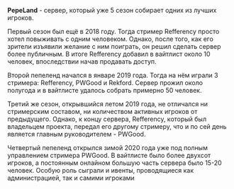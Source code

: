 **PepeLand** - сервер, который уже 5 сезон собирает одних из лучших игроков.

Первый сезон был ещё в 2018 году. Тогда стример Refferency просто хотел повыживать с одним человеком. Однако, после того, как его зрители изъявили желание с ним поиграть, он решил сделать сервер более публичным. В итоге Refferency добавил в вайтлист около 10 человек, впоследствии начав продавать доступ.

Второй пепеленд начался в январе 2019 года. Тогда на нём играли 3 стримера: Refferency, PWGood и Rekford. Сервер прожил около полугода и в вайтлисте удалось собрать примерно 50 человек.

Третий же сезон, открывшийся летом 2019 года, не отличался ни стримерским составом, ни количеством активных игроков от предыдущего. Однако, к концу сервера, Refferency, который был владельцем проекта, передал его другому стримеру, что и по сей день является главным руководителем - PWGood.

Четвертый пепеленд открылся зимой 2020 года уже под полным управлением стримера PWGood. В вайтлисте было более двухсот игроков, а постоянным онлайном большую часть сервера было 15-20 человек. Особую роль сыграли и ивенты, проводящиеся как администрацией, так и самими игроками
